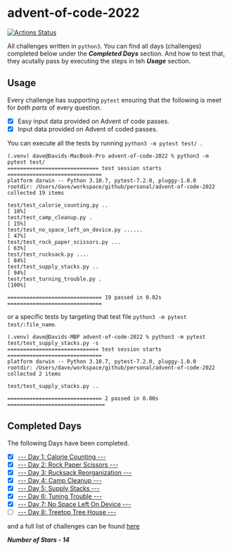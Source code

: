 # advent-of-code-2022
[![Actions Status](https://github.com/DaveVED/advent-of-code-2022/workflows/Tests/badge.svg)](https://github.com/DaveVED/<advent-of-code-2022/actions)

All challenges written in `python3`. You can find all days (challenges) completed below under the ***Completed Days*** section. And how to test that, they acutally pass by executing the steps in teh ***Usage*** section.

## Usage
Every challenge has supporting `pytest` ensuring that the following is meet for *both parts* of every question.

- [x] Easy input data provided on Advent of code passes.
- [x] Input data provided on Advent of coded passes.

You can execute all the tests by running `python3 -m pytest test/ `.

```
(.venv) dave@Davids-MacBook-Pro advent-of-code-2022 % python3 -m pytest test/  
============================= test session starts ==============================
platform darwin -- Python 3.10.7, pytest-7.2.0, pluggy-1.0.0
rootdir: /Users/dave/workspace/github/personal/advent-of-code-2022
collected 19 items                                                             

test/test_calorie_counting.py ..                                         [ 10%]
test/test_camp_cleanup.py .                                              [ 15%]
test/test_no_space_left_on_device.py ......                              [ 47%]
test/test_rock_paper_scissors.py ...                                     [ 63%]
test/test_rucksack.py ....                                               [ 84%]
test/test_supply_stacks.py ..                                            [ 94%]
test/test_turning_trouble.py .                                           [100%]

============================== 19 passed in 0.02s ==============================
```

or a specific tests by targeting that test file `python3 -m pytest test/:file_name`.

```
(.venv) dave@Davids-MBP advent-of-code-2022 % python3 -m pytest test/test_supply_stacks.py -s
============================= test session starts ==============================
platform darwin -- Python 3.10.7, pytest-7.2.0, pluggy-1.0.0
rootdir: /Users/dave/workspace/github/personal/advent-of-code-2022
collected 2 items                                                              

test/test_supply_stacks.py ..

============================== 2 passed in 0.00s ===============================
```

## Completed Days
The following Days have been completed.

- [x] [--- Day 1: Calorie Counting ---](https://adventofcode.com/2022/day/1)
- [x] [--- Day 2: Rock Paper Scissors ---](https://adventofcode.com/2022/day/2)
- [x] [--- Day 3: Rucksack Reorganization ---](https://adventofcode.com/2022/day/3)
- [x] [--- Day 4: Camp Cleanup ---](https://adventofcode.com/2022/day/4)
- [x] [--- Day 5: Supply Stacks ---](https://adventofcode.com/2022/day/5)
- [x] [--- Day 6: Tuning Trouble ---](https://adventofcode.com/2022/day/6)
- [x] [--- Day 7: No Space Left On Device ---](https://adventofcode.com/2022/day/7)
- [ ] [--- Day 8: Treetop Tree House ---](https://adventofcode.com/2022/day/8)

and a full list of challenges can be found [here](https://adventofcode.com/)

***Number of Stars - 14***
